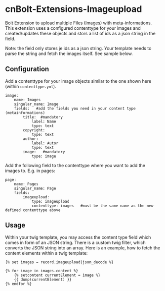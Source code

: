 # cnBolt-Extensions-Imageupload

Bolt Extension to upload multiple Files (Images) with meta-informations. This extension uses a configured contenttype for your images
and created/updates these objects and stors a list of ids as a json string in the field.

Note: the field only stores je ids as a json string. Your template needs to parse the string and fetch the images itself. See sample below.

## Configuration
Add a contenttype for your image objects similar to the one shown here (within `contenttype.yml`).
```
image:
    name: Images
    singular_name: Image
    fields:   #add the fields you need in your content type (metainformations)
        title:  #mandatory
            label: Name
            type: text
        copyright:
            type: text
        author:
            label: Autor
            type: text
        image:   #mandatory
            type: image
```

Add the following field to the contenttype where you want to add the images to. E.g. in pages:

```
page:
    name: Pages
    singular_name: Page
    fields:
        imageupload:
            type: imageupload
            contenttype: images   #must be the same name as the new defined contenttype above
```

## Usage
Within your twig template, you may access the content type field which comes in form of an JSON string.
There is a custom twig filter, which converts the JSON string into an array. Here is an example, how to fetch the content elements within a twig template:
```
{% set images = record.imageupload|json_decode %}

{% for image in images.content %}
    {% setcontent currentElement = image %}
    {{ dump(currentElement) }}
{% endfor %}
```
